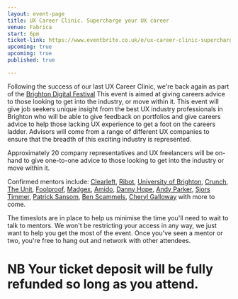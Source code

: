 ```yaml
---
layout: event-page  
title: UX Career Clinic. Supercharge your UX career
venue: Fabrica
start: 6pm
ticket-link: https://www.eventbrite.co.uk/e/ux-career-clinic-supercharge-your-ux-career-tickets-26635008026
upcoming: true 
upcoming: true
published: true

---
```


Following the success of our last UX Career Clinic, we're back again as part of the [Brighton Digital Festival](http://brightondigitalfestival.co.uk/)
This event is aimed at giving careers advice to those looking to get into the industry, or move within it. This event will give job seekers unique insight from the best UX industry professionals in Brighton who will be able to give feedback on portfolios and give careers advice to help those lacking UX experience to get a foot on the careers ladder. Advisors will come from a range of different UX companies to ensure that the breadth of this exciting industry is represented.

Approximately 20 company representatives and UX freelancers will be on-hand to give one-to-one advice to those looking to get into the industry or move within it.

Confirmed mentors include: [Clearleft](http://clearleft.com), [Ribot](http://ribot.co.uk), [University of Brighton](https://www.brighton.ac.uk/), [Crunch](https://www.crunch.co.uk/), [The Unit](http://www.theunit.co.uk/), [Foolproof](http://www.foolproof.co.uk/), [Madgex](https://www.madgex.com/), [Amido](https://www.amido.com/), [Danny Hope](http://dannyhope.co.uk/), [Andy Parker](http://byandyparker.com/), [Sjors Timmer](http://notura.com/), [Patrick Sansom](https://www.linkedin.com/in/patricksansomdesigner), [Ben Scammels](http://www.benscammelsdesign.com/), [Cheryl Galloway](http://cherylgallaway.com/) with more to come.

The timeslots are in place to help us minimise the time you'll need to wait to talk to mentors. We won't be restricting your access in any way, we just want to help you get the most of the event. Once you've seen a mentor or two, you're free to hang out and network with other attendees.

# NB Your ticket deposit will be fully refunded so long as you attend. 
